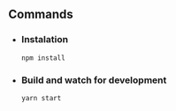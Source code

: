 ## Commands

  * ### Instalation
      ```
      npm install
      ```

  * ### Build and watch for development
      ```
      yarn start
      ```